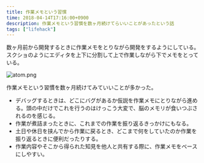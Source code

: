 ```yaml
---
title: 作業メモという習慣
time: 2018-04-14T17:16:00+0900
description: 作業メモという習慣を数ヶ月続けてらいいことがあったという話
tags: ["lifehack"]
---
```


数ヶ月前から開発するときに作業メモをとりながら開発をするようにしている。スクショのようにエディタを上下に分割して上で作業しながら下でメモをとっている。

![atom.png](/posts/330/atom.png)

作業メモという習慣を数ヶ月続けてみていいことが多かった。

* デバッグするときは、どこにバグがあるか仮説を作業メモにとりながら進める。頭の中だけでこれを行うのはけっこう大変で、脳のメモリが食いつぶされるのを感じる。
* 作業が煮詰まったときに、これまでの作業を振り返るきっかけにもなる。
* 土日や休日を挟んでから作業に戻るとき、どこまで何をしていたのか作業を振り返るときに便利だったりする。
* 作業内容やそこから得られた知見を他人と共有する際に、作業メモをベースにしやすい。
